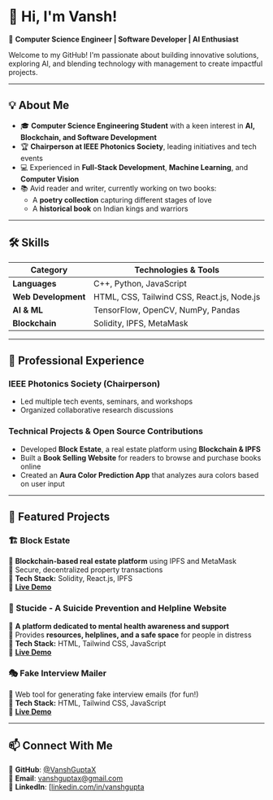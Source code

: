 # 👋 Hi, I'm Vansh!  

🚀 **Computer Science Engineer | Software Developer | AI Enthusiast**  

Welcome to my GitHub! I'm passionate about building innovative solutions, exploring AI, and blending technology with management to create impactful projects.  

---

## 💡 About Me  

- 🎓 **Computer Science Engineering Student** with a keen interest in **AI, Blockchain, and Software Development**  
- 🏆 **Chairperson at IEEE Photonics Society**, leading initiatives and tech events  
- 💻 Experienced in **Full-Stack Development**, **Machine Learning**, and **Computer Vision**  
- 📚 Avid reader and writer, currently working on two books:  
  - A **poetry collection** capturing different stages of love  
  - A **historical book** on Indian kings and warriors  

---

## 🛠️ Skills  

| **Category**         | **Technologies & Tools** |
|----------------------|------------------------|
| **Languages**       | C++, Python, JavaScript |
| **Web Development** | HTML, CSS, Tailwind CSS, React.js, Node.js |
| **AI & ML**         | TensorFlow, OpenCV, NumPy, Pandas |
| **Blockchain**      | Solidity, IPFS, MetaMask |

---

## 💼 Professional Experience  

### **IEEE Photonics Society (Chairperson)**  
- Led multiple tech events, seminars, and workshops  
- Organized collaborative research discussions  

### **Technical Projects & Open Source Contributions**  
- Developed **Block Estate**, a real estate platform using **Blockchain & IPFS**  
- Built a **Book Selling Website** for readers to browse and purchase books online  
- Created an **Aura Color Prediction App** that analyzes aura colors based on user input  


---

## 🚀 Featured Projects  

### 🏗️ Block Estate  
🔹 **Blockchain-based real estate platform** using IPFS and MetaMask  
🔹 Secure, decentralized property transactions  
🔹 **Tech Stack:** Solidity, React.js, IPFS  
🔹 **[Live Demo](https://block-estate-rodhdnqy1-0x0ayush.vercel.app/)**  

### 💙 Stucide - A Suicide Prevention and Helpline Website  
🔹 **A platform dedicated to mental health awareness and support**  
🔹 Provides **resources, helplines, and a safe space** for people in distress  
🔹 **Tech Stack:** HTML, Tailwind CSS, JavaScript  
🔹 **[Live Demo](https://vanshguptax.github.io/Stucide/)**  

### 🎭 Fake Interview Mailer  
🔹 Web tool for generating fake interview emails (for fun!)  
🔹 **Tech Stack:** HTML, Tailwind CSS, JavaScript  
🔹 **[Live Demo](https://vanshguptax.github.io/FakeinterviewMailer/)**  
 

---



## 📫 Connect With Me  

📌 **GitHub**: [@VanshGuptaX](https://github.com/VanshGuptaX)  
📌 **Email**: vanshguptax@gmail.com  
📌 **LinkedIn**: [[linkedin.com/in/vanshgupta]([](https://www.linkedin.com/in/vansh-gupta-598801204/)https://linkedin.com/in/vanshgupta](https://www.linkedin.com/in/vansh-gupta-598801204/))  
